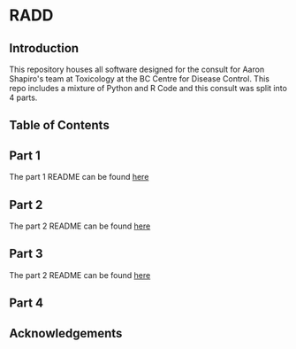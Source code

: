 # RADD

## Introduction

This repository houses all software designed for the consult for Aaron Shapiro's team at Toxicology at the BC Centre for Disease Control. This repo includes a mixture of Python and R Code and this consult was split into 4 parts.

## Table of Contents

## Part 1

The part 1 README can be found [here](https://github.com/BCCDC-DSI/RADD/blob/main/workflows/part1/README.md)

## Part 2

The part 2 README can be found [here](https://github.com/BCCDC-DSI/RADD/blob/main/workflows/part2/readme.md)

## Part 3

The part 2 README can be found [here](https://github.com/BCCDC-DSI/RADD/blob/main/workflows/part3/)

## Part 4

## Acknowledgements 
 
